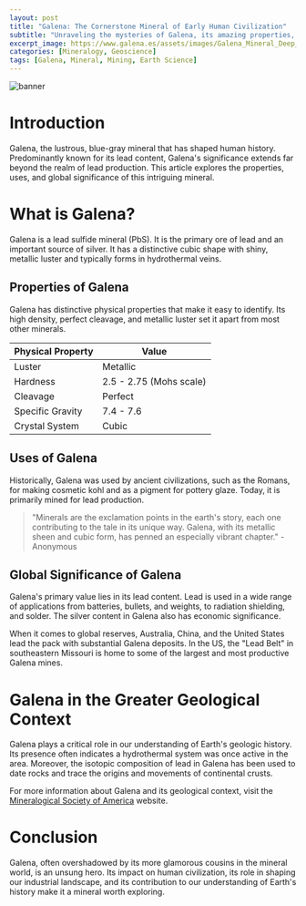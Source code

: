 ```yaml
---
layout: post
title: "Galena: The Cornerstone Mineral of Early Human Civilization"
subtitle: "Unraveling the mysteries of Galena, its amazing properties, uses, and global significance."
excerpt_image: https://www.galena.es/assets/images/Galena_Mineral_Deep_Dive.png
categories: [Mineralogy, Geoscience]
tags: [Galena, Mineral, Mining, Earth Science]
---
```


![banner](https://www.galena.es/assets/images/Galena_Mineral_Deep_Dive.png "Image exploring the significance of Galena as a cornerstone mineral in early human civilization, highlighting its unique properties, historical uses, and its global importance in mineralogy and earth sciences.")

# Introduction

Galena, the lustrous, blue-gray mineral that has shaped human history. Predominantly known for its lead content, Galena's significance extends far beyond the realm of lead production. This article explores the properties, uses, and global significance of this intriguing mineral.

# What is Galena?

Galena is a lead sulfide mineral (PbS). It is the primary ore of lead and an important source of silver. It has a distinctive cubic shape with shiny, metallic luster and typically forms in hydrothermal veins.

## Properties of Galena

Galena has distinctive physical properties that make it easy to identify. Its high density, perfect cleavage, and metallic luster set it apart from most other minerals.

| Physical Property | Value |
| ----------------- | ----- |
| Luster            | Metallic |
| Hardness          | 2.5 - 2.75 (Mohs scale) |
| Cleavage          | Perfect |
| Specific Gravity  | 7.4 - 7.6 |
| Crystal System    | Cubic |

## Uses of Galena

Historically, Galena was used by ancient civilizations, such as the Romans, for making cosmetic kohl and as a pigment for pottery glaze. Today, it is primarily mined for lead production.

> "Minerals are the exclamation points in the earth's story, each one contributing to the tale in its unique way. Galena, with its metallic sheen and cubic form, has penned an especially vibrant chapter." - Anonymous

## Global Significance of Galena

Galena's primary value lies in its lead content. Lead is used in a wide range of applications from batteries, bullets, and weights, to radiation shielding, and solder. The silver content in Galena also has economic significance. 

When it comes to global reserves, Australia, China, and the United States lead the pack with substantial Galena deposits. In the US, the "Lead Belt" in southeastern Missouri is home to some of the largest and most productive Galena mines.

# Galena in the Greater Geological Context

Galena plays a critical role in our understanding of Earth's geologic history. Its presence often indicates a hydrothermal system was once active in the area. Moreover, the isotopic composition of lead in Galena has been used to date rocks and trace the origins and movements of continental crusts.

For more information about Galena and its geological context, visit the [Mineralogical Society of America](http://www.minsocam.org) website.

# Conclusion

Galena, often overshadowed by its more glamorous cousins in the mineral world, is an unsung hero. Its impact on human civilization, its role in shaping our industrial landscape, and its contribution to our understanding of Earth's history make it a mineral worth exploring.